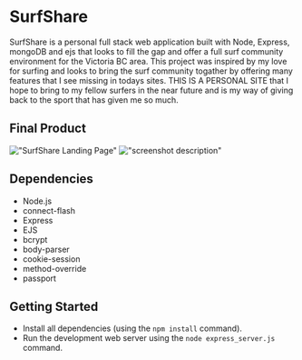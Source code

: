 # SurfShare

SurfShare is a personal full stack web application built with Node, Express, mongoDB and ejs that looks to fill the gap and offer a full surf community environment for the Victoria BC area. This project was inspired by my love for surfing and looks to bring the surf community togather by offering many features that I see missing in todays sites. THIS IS A PERSONAL SITE that I hope to bring to my fellow surfers in the near future and is my way of giving back to the sport that has given me so much.

## Final Product

!["SurfShare Landing Page"](#docs/SurfShareHome.png)
!["screenshot description"](#)

## Dependencies

- Node.js
- connect-flash
- Express
- EJS
- bcrypt
- body-parser
- cookie-session
- method-override
- passport

## Getting Started

- Install all dependencies (using the `npm install` command).
- Run the development web server using the `node express_server.js` command.
